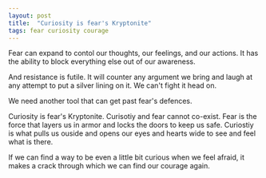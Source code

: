 ```yaml
---
layout: post
title:  "Curiosity is fear's Kryptonite"
tags: fear curiosity courage
---
```

Fear can expand to contol our thoughts, our feelings, and our actions. It has the ability to block everything else out of our awareness.

And resistance is futile. It will counter any argument we bring and laugh at any attempt to put a silver lining on it. We can't fight it head on.

We need another tool that can get past fear's defences.

Curiosity is fear's Kryptonite. Curisotiy and fear cannot co-exist. Fear is the force that layers us in armor and locks the doors to keep us safe. Curiostiy is what pulls us ouside and opens our eyes and hearts wide to see and feel what is there.

If we can find a way to be even a little bit curious when we feel afraid, it makes a crack through which we can find our courage again.
